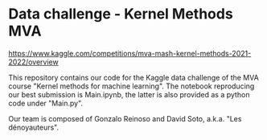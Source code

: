 # Data challenge - Kernel Methods MVA

https://www.kaggle.com/competitions/mva-mash-kernel-methods-2021-2022/overview

This repository contains our code for the Kaggle data challenge of the MVA course "Kernel methods for machine learning". The notebook reproducing our best submission is Main.ipynb, the latter is also provided as a python code under "Main.py".

Our team is composed of Gonzalo Reinoso and David Soto, a.k.a. "Les dénoyauteurs".
